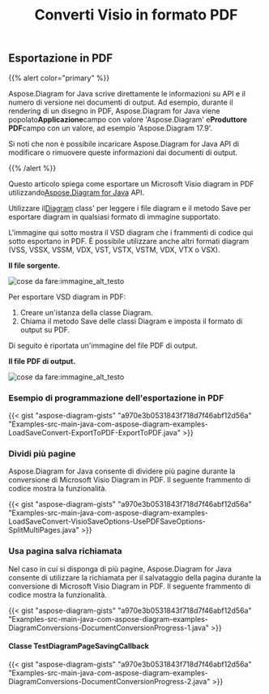 ﻿---
title:  Converti Visio in formato PDF
linktitle: Converti Visio in PDF
type: docs
weight: 10
url: /it/java/convert-visio-to-pdf/
description: Questo argomento mostra come Aspose.Diagram consente di convertire Visio in formati PDF. Converti VSD, VSS, VDW, VST, VSDX, VSSX, VSTX, VSDM, VSTM,VSSM in PDF con poche righe di codice.
---
## **Esportazione in PDF**
{{% alert color="primary" %}}

Aspose.Diagram for Java scrive direttamente le informazioni su API e il numero di versione nei documenti di output. Ad esempio, durante il rendering di un disegno in PDF, Aspose.Diagram for Java viene popolato**Applicazione**campo con valore 'Aspose.Diagram' e**Produttore PDF**campo con un valore, ad esempio 'Aspose.Diagram 17.9'.

Si noti che non è possibile incaricare Aspose.Diagram for Java API di modificare o rimuovere queste informazioni dai documenti di output.

{{% /alert %}}

 Questo articolo spiega come esportare un Microsoft Visio diagram in PDF utilizzando[Aspose.Diagram for Java](https://products.aspose.com/diagram/java/) API.

 Utilizzare il[Diagram](https://reference.aspose.com/diagram/java/com.aspose.diagram/Diagram) class' per leggere i file diagram e il metodo Save per esportare diagram in qualsiasi formato di immagine supportato.

L'immagine qui sotto mostra il VSD diagram che i frammenti di codice qui sotto esportano in PDF. È possibile utilizzare anche altri formati diagram (VSS, VSSX, VSSM, VDX, VST, VSTX, VSTM, VDX, VTX o VSX).

**Il file sorgente.**

![cose da fare:immagine_alt_testo](how-to-convert-a-visio-diagram_1.png)

Per esportare VSD diagram in PDF:

1. Creare un'istanza della classe Diagram.
1. Chiama il metodo Save delle classi Diagram e imposta il formato di output su PDF.

Di seguito è riportata un'immagine del file PDF di output.

**Il file PDF di output.**

![cose da fare:immagine_alt_testo](how-to-convert-a-visio-diagram_2.png)
### **Esempio di programmazione dell'esportazione in PDF**
{{< gist "aspose-diagram-gists" "a970e3b0531843f718d7f46abf12d56a" "Examples-src-main-java-com-aspose-diagram-examples-LoadSaveConvert-ExportToPDF-ExportToPDF.java" >}}
### **Dividi più pagine**
Aspose.Diagram for Java consente di dividere più pagine durante la conversione di Microsoft Visio Diagram in PDF. Il seguente frammento di codice mostra la funzionalità.

{{< gist "aspose-diagram-gists" "a970e3b0531843f718d7f46abf12d56a" "Examples-src-main-java-com-aspose-diagram-examples-LoadSaveConvert-VisioSaveOptions-UsePDFSaveOptions-SplitMultiPages.java" >}}
### **Usa pagina salva richiamata**
Nel caso in cui si disponga di più pagine, Aspose.Diagram for Java consente di utilizzare la richiamata per il salvataggio della pagina durante la conversione di Microsoft Visio Diagram in PDF. Il seguente frammento di codice mostra la funzionalità.

{{< gist "aspose-diagram-gists" "a970e3b0531843f718d7f46abf12d56a" "Examples-src-main-java-com-aspose-diagram-examples-DiagramConversions-DocumentConversionProgress-1.java" >}}

#### **Classe TestDiagramPageSavingCallback**
{{< gist "aspose-diagram-gists" "a970e3b0531843f718d7f46abf12d56a" "Examples-src-main-java-com-aspose-diagram-examples-DiagramConversions-DocumentConversionProgress-2.java" >}}
